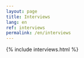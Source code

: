 ```yaml
---
layout: page
title: Interviews
lang: en
ref: interviews
permalink: /en/interviews
---
```


{% include interviews.html %}
